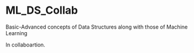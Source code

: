 # ML_DS_Collab
Basic-Advanced concepts of Data Structures along with those of Machine Learning

In collaboartion. 
